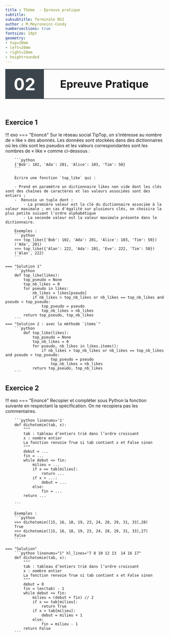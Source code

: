 ```yaml
---
title : Thème  - Epreuve pratique
subtitle: 
subsubtitle: Terminale NSI
author : M.Meyroneinc-Condy
numbersections: true
fontsize: 10pt
geometry:
- top=20mm
- left=20mm
- right=20mm
- heightrounded    
--- 
```



<table  class="yellowTable">
        <tr >
            <th width="20%"; style="background-color: #3B444B;color:white;text-align:center;border:none;font-size:40pt;">
            02
            </th>
            <th  class="yellowTh";width="80%"; style="text-align:center;border:none;font-size:25pt;">Epreuve Pratique</th>
        </tr>
</table>
<br>


## Exercice 1 

!!! exo 
    === "Enoncé"
        Sur le réseau social TipTop, on s’intéresse au nombre de « like » des abonnés. Les données sont stockées dans des dictionnaires où les clés sont les pseudos et les valeurs correspondantes sont les nombres de « like » comme ci-dessous :

        ```python
        {'Bob': 102, 'Ada': 201, 'Alice': 103, 'Tim': 50}
        ```

        Écrire une fonction `top_like` qui :

        - Prend en paramètre un dictionnaire likes non vide dont les clés sont des chaînes de caractères et les valeurs associées sont des entiers ;  
        -  Renvoie un tuple dont :  
            - La première valeur est la clé du dictionnaire associée à la valeur maximale ; en cas d'égalité sur plusieurs clés, on choisira la plus petite suivant l'ordre alphabétique  
            - La seconde valeur est la valeur maximale présente dans le dictionnaire.  

        Exemples :
        ```python
        >>> top_like({'Bob': 102, 'Ada': 201, 'Alice': 103, 'Tim': 50})
        ('Ada', 201)
        >>> top_like({'Alan': 222, 'Ada': 201, 'Eve': 222, 'Tim': 50})
        ('Alan', 222)
        ```

    === "Solution 1"
        ```python
        def top_like(likes):
            top_pseudo = None
            top_nb_likes = 0
            for pseudo in likes:
                nb_likes = likes[pseudo]
                if nb_likes > top_nb_likes or nb_likes == top_nb_likes and pseudo < top_pseudo:
                    top_pseudo = pseudo
                    top_nb_likes = nb_likes
            return top_pseudo, top_nb_likes
        ```
    === "Solution 2 : avec la méthode `items`"
        ```python
            def top_like(likes):
                top_pseudo = None
                top_nb_likes = 0
                for pseudo, nb_likes in likes.items():
                    if nb_likes > top_nb_likes or nb_likes == top_nb_likes and pseudo < top_pseudo:
                        top_pseudo = pseudo
                        top_nb_likes = nb_likes
                return top_pseudo, top_nb_likes
        ```

## Exercice 2 

!!! exo 
    === "Enoncé"
        Recopier et compléter sous Python la fonction suivante en respectant la spécification. On ne recopiera pas les commentaires.

        ```python linenums='1'
        def dichotomie(tab, x):
            """
            tab : tableau d’entiers trié dans l’ordre croissant
            x : nombre entier
            La fonction renvoie True si tab contient x et False sinon
            """
            debut = ...
            fin = ...
            while debut <= fin:
                milieu = ...
                if x == tab[milieu]:
                    return ...
                if x > ...:
                    debut = ...
                else:
                    fin = ...
            return ...

        ```

        Exemples :
        ```python
        >>> dichotomie([15, 16, 18, 19, 23, 24, 28, 29, 31, 33],28)
        True
        >>> dichotomie([15, 16, 18, 19, 23, 24, 28, 29, 31, 33],27)
        False
        ```

    === "Solution" 
        ```python linenums="1" hl_lines="7 8 10 12 13  14 16 17"
        def dichotomie(tab, x):
            """
            tab : tableau d’entiers trié dans l’ordre croissant
            x : nombre entier
            La fonction renvoie True si tab contient x et False sinon
            """
            debut = 0
            fin = len(tab) - 1
            while debut <= fin:
                milieu = (debut + fin) // 2
                if x == tab[milieu]:
                    return True
                if x > tab[milieu]:
                    debut = milieu + 1
                else:
                    fin = milieu - 1
            return False
        ```
